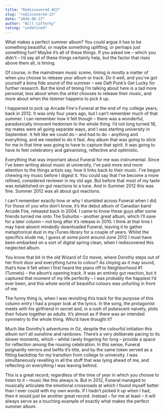 ```yaml
---
title: "Rediscovered #23"
slug: "rediscovered-23"
date: "2016-06-27"
author: "Will Cafferky"
rating: "undefined"
---
```


What makes a perfect summer album? You could argue it has to be something beautiful, or maybe something uplifting, or perhaps just something fun? Maybe it’s all of these things. If you asked me – which you didn’t – I’d say all of these things certainly help, but the factor that rises above them all, is timing.

Of course, in the mainstream music scene, timing is mostly a matter of when you choose to release your album or track. Do it well, and you’ve got yourself a bona fide sound of the summer – see Daft Punk’s Get Lucky for further research. But the kind of timing I’m talking about here is a tad more personal; less about when the _artist_ chooses to release their music, and more about when the _listener_ happens to pick it up.

I happened to pick up Arcade Fire's Funeral at the end of my college years, back in 2012. It was only four years ago, but I can’t remember much of that summer. I can remember how it felt though – there was a wonderful, paradoxically innocent hedonism to the whole thing. I’d not long turned 18, my mates were all going separate ways, and I was starting university in September. It felt like we could do – and had to do – anything and everything, and we needed to do it fast. Any album that was going to stick for me in that time was going to have to capture that spirit. It was going to have to feel celebratory and galvanising, reflective and optimistic.

Everything that was important about Funeral for me was instrumental. Since I’ve been writing about music at university, I’ve paid more and more attention to the things artists say, how it links back to their music. I’ve begun chewing my music before I digest it. You could say that I’ve become a more refined, considered reviewer in my old age. But before that most of my taste was established on gut reactions to a tune. And in Summer 2012 this was fine. Summer 2012 was all about gut reactions.

I can’t remember exactly how or why I stumbled across Funeral when I did. For those of you who don’t know, it’s the debut album of Canadian band Arcade Fire, released back in 2004. I came to know these guys after some friends turned me onto The Suburbs – another great album, which I’ll save for a later column – not long after it’s release in 2010. I think at that time I may have absent mindedly downloaded Funeral, leaving it to gather metaphorical dust in my iTunes library for a couple of years. Whilst the specifics elude me, I guess at some point around June 2012 I must have been embarked on a sort of digital spring clean, when I rediscovered this neglected album.

You know that bit in the old Wizard of Oz movie, where Dorothy steps out of her front door and everything turns to colour? As cloying as it may sound, that’s how it felt when I first heard the piano riff to Neighborhood #1 (Tunnels) – the album’s opening track. It was an entirely gut reaction, but it captured that moment of my life perfectly – I was probably the happiest I’d ever been, and this whole world of beautiful colours was unfurling in front of me.

The funny thing is, when I was revisiting this track for the purpose of this column entry I had a proper look at the lyrics. In the song, the protagonist meets with his girlfriend in secret and, in a rush of pubescent naivety, plots their future together as adults. It’s almost as if there was an intended symmetry to the whole thing. Who’d have thought it?

Much like Dorothy’s adventures in Oz, despite the colourful initiation this album isn’t all sunshine and rainbows. There’s a very deliberate pacing to its slower moments, which – whilst rarely lingering for long – provide a space for reflection among the rousing celebration. In this sense, Funeral poignantly mirrors and befits it’s title, and by the same token served as a fitting backdrop for my transition from college to university. I was simultaneously revelling in all the stuff that was lying ahead of me, and reflecting on everything I was leaving behind.

This is a great record, regardless of the time of year in which you choose to listen to it – music like this always is. But in 2012, Funeral managed to musically articulate the emotional crossroads at which I found myself better than I ever could with my own words. If I hadn’t picked it up when I had, then it would just be another great record. Instead – for me at least – it will always serve as a touching example of exactly what makes the perfect summer album.
